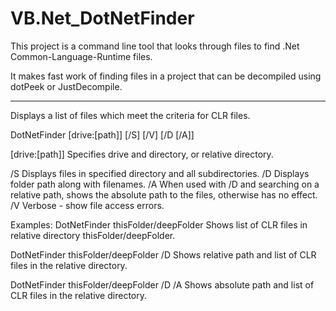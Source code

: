 # VB.Net_DotNetFinder
This project is a command line tool that looks through files to find .Net Common-Language-Runtime files.

It makes fast work of finding files in a project that can be decompiled using dotPeek or JustDecompile.

---------------------------------------------------------------
Displays a list of files which meet the criteria for CLR files.

DotNetFinder [drive:[path]] [/S] [/V] [/D [/A]]

  [drive:[path]] 
        Specifies drive and directory, or relative directory.

  /S    Displays files in specified directory and all subdirectories.
  /D    Displays folder path along with filenames.
  /A    When used with /D and searching on a relative path, shows the absolute
        path to the files, otherwise has no effect.
  /V    Verbose - show file access errors.

Examples:
DotNetFinder thisFolder/deepFolder
Shows list of CLR files in relative directory thisFolder/deepFolder.

DotNetFinder thisFolder/deepFolder /D
Shows relative path and list of CLR files in the relative directory.

DotNetFinder thisFolder/deepFolder /D /A
Shows absolute path and list of CLR files in the relative directory.
